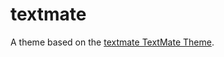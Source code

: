 # textmate

A theme based on the [textmate TextMate Theme](http://colorsublime.com/theme/textmate).
